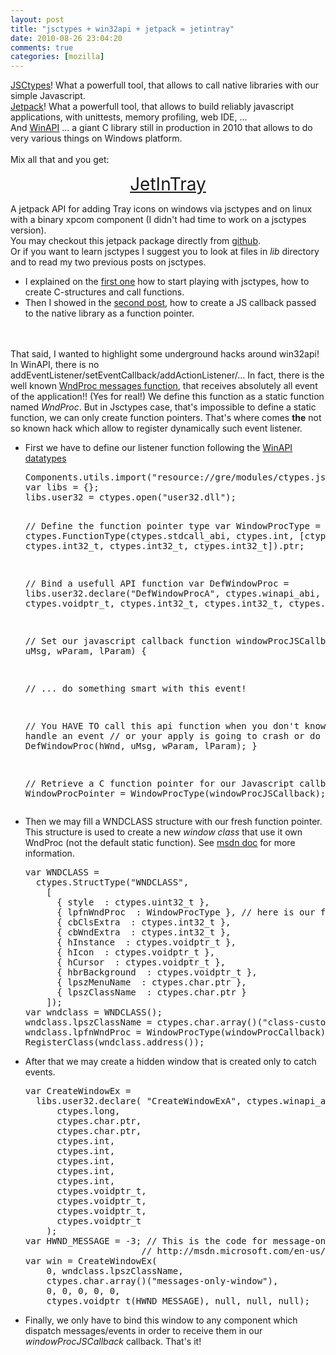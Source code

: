 ```yaml
---
layout: post
title: "jsctypes + win32api + jetpack = jetintray"
date: 2010-08-26 23:04:20
comments: true
categories: [mozilla]
---
```

<a href="https://wiki.mozilla.org/Jsctypes/api">JSCtypes</a>! What a powerfull
tool, that allows to call native libraries with our simple Javascript.<br />
<a href="https://jetpack.mozillalabs.com/">Jetpack</a>! What a powerfull tool,
that allows to build reliably javascript applications, with unittests, memory
profiling, web IDE, ...<br />
And <a href="http://en.wikipedia.org/wiki/Windows_API">WinAPI</a> ... a giant C
library still in production in 2010 that allows to do very various things on
Windows platform.<br />
<br />
Mix all that and you get:
<p style="text-align: center"><a href="http://github.com/ochameau/jetintray" style="font-size: 2em;">JetInTray</a></p>
A jetpack API for adding Tray icons on windows via jsctypes and on linux with a
binary xpcom component (I didn't had time to work on a jsctypes version).<br />
You may checkout this jetpack package directly from <a href="http://github.com/ochameau/jetintray">github</a>.<br />
Or if you want to learn jsctypes I suggest you to look at files in <em>lib</em>
directory and to read my two previous posts on jsctypes.
<ul>
<li>I explained on the <a href="http://blog.techno-barje.fr/post/2010/08/06/JSctypes-reboot">first one</a> how
to start playing with jsctypes, how to create C-structures and call
functions.</li>
<li>Then I showed in the <a href="http://blog.techno-barje.fr/post/2010/08/24/jsctypes-unleashed">second
post</a>, how to create a JS callback passed to the native library as a
function pointer.</li>
</ul>
<br />
<br />
That said, I wanted to highlight some underground hacks around win32api! In
WinAPI, there is no addEventListener/setEventCallback/addActionListener/... In
fact, there is the well known <a href="http://www.toymaker.info/Games/html/wndproc.html">WndProc messages
function</a>, that receives absolutely all event of the application!! (Yes for
real!) We define this function as a static function named <em>WndProc</em>. But
in Jsctypes case, that's impossible to define a static function, we can only
create function pointers. That's where comes <strong>the</strong> not so known
hack which allow to register dynamically such event listener.<br />
<ul>
<li>First we have to define our listener function following the <a href="http://msdn.microsoft.com/en-us/library/ms633573.aspx">WinAPI datatypes</a>
<pre>
Components.utils.import(&quot;resource://gre/modules/ctypes.jsm&quot;);
var libs = {};
libs.user32 = ctypes.open(&quot;user32.dll&quot;);

// Define the function pointer type
var WindowProcType = 
  ctypes.FunctionType(ctypes.stdcall_abi, ctypes.int,
    [ctypes.voidptr_t, ctypes.int32_t, ctypes.int32_t, ctypes.int32_t]).ptr;

// Bind a usefull API function
var DefWindowProc = libs.user32.declare(&quot;DefWindowProcA&quot;, ctypes.winapi_abi, ctypes.int,
    ctypes.voidptr_t, ctypes.int32_t, ctypes.int32_t, ctypes.int32_t);

// Set our javascript callback
function windowProcJSCallback(hWnd, uMsg, wParam, lParam) {
  
  // ... do something smart with this event!
  
  // You HAVE TO call this api function when you don't known how to handle an event
  // or your apply is going to crash or do nothing
  return DefWindowProc(hWnd, uMsg, wParam, lParam);
}

// Retrieve a C function pointer for our Javascript callback
var WindowProcPointer = WindowProcType(windowProcJSCallback);
</pre></li>
<li>Then we may fill a WNDCLASS structure with our fresh function pointer. This
structure is used to create a new <em>window class</em> that use it own WndProc
(not the default static function). See <a href="http://msdn.microsoft.com/en-us/library/ms633586%28VS.85%29.aspx">msdn doc</a>
for more information.
<pre>
var WNDCLASS = 
  ctypes.StructType(&quot;WNDCLASS&quot;,
    [
      { style  : ctypes.uint32_t },
      { lpfnWndProc  : WindowProcType }, // here is our function pointer!
      { cbClsExtra  : ctypes.int32_t },
      { cbWndExtra  : ctypes.int32_t },
      { hInstance  : ctypes.voidptr_t },
      { hIcon  : ctypes.voidptr_t },
      { hCursor  : ctypes.voidptr_t },
      { hbrBackground  : ctypes.voidptr_t },
      { lpszMenuName  : ctypes.char.ptr },
      { lpszClassName  : ctypes.char.ptr }
    ]);
var wndclass = WNDCLASS();
wndclass.lpszClassName = ctypes.char.array()(&quot;class-custom-wndproc&quot;);
wndclass.lpfnWndProc = WindowProcType(windowProcCallback);   // &lt;---- here it is!
RegisterClass(wndclass.address());
</pre></li>
<li>After that we may create a hidden window that is created only to catch
events.
<pre>
var CreateWindowEx = 
  libs.user32.declare( &quot;CreateWindowExA&quot;, ctypes.winapi_abi, ctypes.voidptr_t,
      ctypes.long,
      ctypes.char.ptr,
      ctypes.char.ptr,
      ctypes.int,
      ctypes.int,
      ctypes.int,
      ctypes.int,
      ctypes.int,
      ctypes.voidptr_t,
      ctypes.voidptr_t,
      ctypes.voidptr_t,
      ctypes.voidptr_t
    );
var HWND_MESSAGE = -3; // This is the code for message-only window
                      // http://msdn.microsoft.com/en-us/library/ms632599%28VS.85%29.aspx#message_only
var win = CreateWindowEx(
    0, wndclass.lpszClassName,
    ctypes.char.array()(&quot;messages-only-window&quot;),
    0, 0, 0, 0, 0,
    ctypes.voidptr_t(HWND_MESSAGE), null, null, null);
</pre></li>
<li>Finally, we only have to bind this window to any component which dispatch
messages/events in order to receive them in our <em>windowProcJSCallback</em>
callback. That's it!</li>
</ul>
